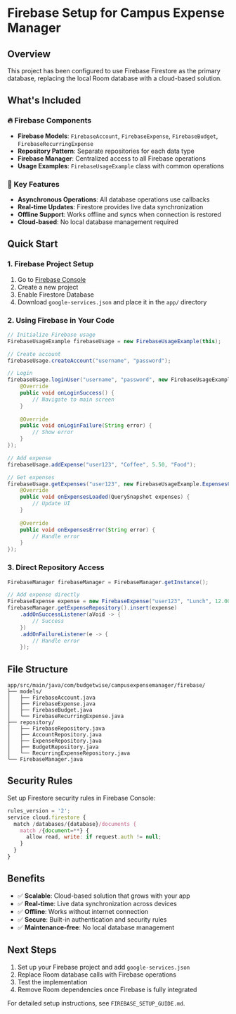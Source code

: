 # Firebase Setup for Campus Expense Manager

## Overview
This project has been configured to use Firebase Firestore as the primary database, replacing the local Room database with a cloud-based solution.

## What's Included

### 🔥 Firebase Components
- **Firebase Models**: `FirebaseAccount`, `FirebaseExpense`, `FirebaseBudget`, `FirebaseRecurringExpense`
- **Repository Pattern**: Separate repositories for each data type
- **Firebase Manager**: Centralized access to all Firebase operations
- **Usage Examples**: `FirebaseUsageExample` class with common operations

### 📱 Key Features
- **Asynchronous Operations**: All database operations use callbacks
- **Real-time Updates**: Firestore provides live data synchronization
- **Offline Support**: Works offline and syncs when connection is restored
- **Cloud-based**: No local database management required

## Quick Start

### 1. Firebase Project Setup
1. Go to [Firebase Console](https://console.firebase.google.com/)
2. Create a new project
3. Enable Firestore Database
4. Download `google-services.json` and place it in the `app/` directory

### 2. Using Firebase in Your Code

```java
// Initialize Firebase usage
FirebaseUsageExample firebaseUsage = new FirebaseUsageExample(this);

// Create account
firebaseUsage.createAccount("username", "password");

// Login
firebaseUsage.loginUser("username", "password", new FirebaseUsageExample.LoginCallback() {
    @Override
    public void onLoginSuccess() {
        // Navigate to main screen
    }
    
    @Override
    public void onLoginFailure(String error) {
        // Show error
    }
});

// Add expense
firebaseUsage.addExpense("user123", "Coffee", 5.50, "Food");

// Get expenses
firebaseUsage.getExpenses("user123", new FirebaseUsageExample.ExpensesCallback() {
    @Override
    public void onExpensesLoaded(QuerySnapshot expenses) {
        // Update UI
    }
    
    @Override
    public void onExpensesError(String error) {
        // Handle error
    }
});
```

### 3. Direct Repository Access

```java
FirebaseManager firebaseManager = FirebaseManager.getInstance();

// Add expense directly
FirebaseExpense expense = new FirebaseExpense("user123", "Lunch", 12.00, "Food");
firebaseManager.getExpenseRepository().insert(expense)
    .addOnSuccessListener(aVoid -> {
        // Success
    })
    .addOnFailureListener(e -> {
        // Handle error
    });
```

## File Structure

```
app/src/main/java/com/budgetwise/campusexpensemanager/firebase/
├── models/
│   ├── FirebaseAccount.java
│   ├── FirebaseExpense.java
│   ├── FirebaseBudget.java
│   └── FirebaseRecurringExpense.java
├── repository/
│   ├── FirebaseRepository.java
│   ├── AccountRepository.java
│   ├── ExpenseRepository.java
│   ├── BudgetRepository.java
│   └── RecurringExpenseRepository.java
└── FirebaseManager.java
```

## Security Rules

Set up Firestore security rules in Firebase Console:

```javascript
rules_version = '2';
service cloud.firestore {
  match /databases/{database}/documents {
    match /{document=**} {
      allow read, write: if request.auth != null;
    }
  }
}
```

## Benefits

- ✅ **Scalable**: Cloud-based solution that grows with your app
- ✅ **Real-time**: Live data synchronization across devices
- ✅ **Offline**: Works without internet connection
- ✅ **Secure**: Built-in authentication and security rules
- ✅ **Maintenance-free**: No local database management

## Next Steps

1. Set up your Firebase project and add `google-services.json`
2. Replace Room database calls with Firebase operations
3. Test the implementation
4. Remove Room dependencies once Firebase is fully integrated

For detailed setup instructions, see `FIREBASE_SETUP_GUIDE.md`. 